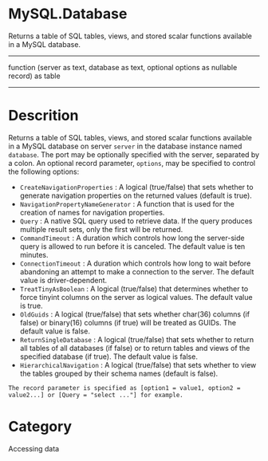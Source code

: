﻿# MySQL.Database
Returns a table of SQL tables, views, and stored scalar functions available in a MySQL database.
***
function (server as text, database as text, optional options as nullable record) as table
***
# Descrition 
Returns a table of SQL tables, views, and stored scalar functions available in a MySQL database on server <code>server</code> in the database instance named <code>database</code>. The port may be optionally specified with the server, separated by a colon. An optional record parameter, <code>options</code>, may be specified to control the following options:
    <ul>
<li><code>CreateNavigationProperties</code> : A logical (true/false) that sets whether to generate navigation properties on the returned values (default is true).</li>
<li><code>NavigationPropertyNameGenerator</code> : A function that is used for the creation of names for navigation properties.</li>
<li><code>Query</code> : A native SQL query used to retrieve data. If the query produces multiple result sets, only the first will be returned.</li>
<li><code>CommandTimeout</code> : A duration which controls how long the server-side query is allowed to run before it is canceled. The default value is ten minutes.</li>
<li><code>ConnectionTimeout</code> : A duration which controls how long to wait before abandoning an attempt to make a connection to the server. The default value is driver-dependent.</li>
<li><code>TreatTinyAsBoolean</code> : A logical (true/false) that determines whether to force tinyint columns on the server as logical values. The default value is true.</li>
<li><code>OldGuids</code> : A logical (true/false) that sets whether char(36) columns (if false) or binary(16) columns (if true) will be treated as GUIDs. The default value is false.</li>
<li><code>ReturnSingleDatabase</code> : A logical (true/false) that sets whether to return all tables of all databases (if false) or to return tables and views of the specified database (if true). The default value is false.</li>
<li><code>HierarchicalNavigation</code> : A logical (true/false) that sets whether to view the tables grouped by their schema names (default is false).</li>
</ul>

    The record parameter is specified as [option1 = value1, option2 = value2...] or [Query = "select ..."] for example.
    
# Category 
Accessing data
